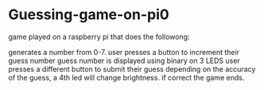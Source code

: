 # Guessing-game-on-pi0
game played on a raspberry pi that does the followong:

generates a number from 0-7.
user presses a button to increment their guess number
guess number is displayed using binary on 3 LEDS
user presses a different button to submit their guess
depending on the accuracy of the guess, a 4th led will change brightness.
if correct the game ends.
